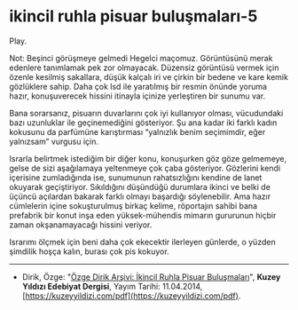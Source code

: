 # ikincil ruhla pisuar buluşmaları-5

Play.

Not: Beşinci görüşmeye gelmedi Hegelci maçomuz. Görüntüsünü
merak edenlere tanımlamak pek zor olmayacak. Düzensiz görüntüsü vermek için özenle kesilmiş sakallara, düşük kalçalı iri ve çirkin
bir bedene ve kare kemik gözlüklere sahip. Daha çok lsd ile yaratılmış bir resmin önünde yoruma hazır, konuşuverecek hissini itinayla
içinize yerleştiren bir sunumu var.

Bana sorarsanız, pisuarın duvarlarını çok iyi kullanıyor olması, vücudundaki bazı uzunluklar ile geçinemediğini gösteriyor. Şu ana kadar iki farklı kadın kokusunu da parfümüne karıştırması “yalnızlık
benim seçimimdir, eğer yalnızsam” vurgusu için.

Israrla belirtmek istediğim bir diğer konu, konuşurken göz göze gelmemeye, gelse de sizi aşağılamaya yeltenmeye çok çaba gösteriyor.
Gözlerini kendi içerisine zumladığında ise, sunumunun rahatsızlığını kendine de lanet okuyarak geçiştiriyor. Sıkıldığını düşündüğü
durumlara ikinci ve belki de üçüncü açılardan bakarak farklı olmayı
başardığı söylenebilir. Ama hazır cümlelerin içine sokuşturulmuş
birkaç kelime, röportajın sahibi bana prefabrik bir konut inşa eden
yüksek-mühendis mimarın gururunun hiçbir zaman okşanamayacağı hissini veriyor.

Israrımı ölçmek için beni daha çok ekecektir ilerleyen günlerde, o
yüzden şimdilik hoşça kalın, burası çok pis kokuyor.

--- 
- Dirik, Özge: "[Özge Dirik Arşivi: İkincil Ruhla Pisuar Buluşmaları](https://kuzeyyildizi.com/files/ozgedirik-pisuar.pdf)", **Kuzey Yıldızı Edebiyat Dergisi**, Yayım Tarihi: 11.04.2014, [https://kuzeyyildizi.com/pdf](https://kuzeyyildizi.com/pdf).
